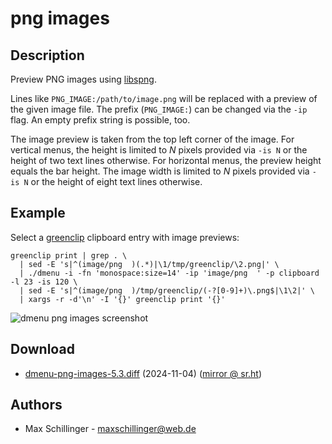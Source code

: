 png images
==========

Description
-----------
Preview PNG images using [libspng](https://libspng.org/).

Lines like `PNG_IMAGE:/path/to/image.png` will be replaced with a preview of
the given image file. The prefix (`PNG_IMAGE:`) can be changed via the `-ip`
flag. An empty prefix string is possible, too.

The image preview is taken from the top left corner of the image. For vertical
menus, the height is limited to _N_ pixels provided via `-is N` or the height
of two text lines otherwise. For horizontal menus, the preview height equals
the bar height. The image width is limited to _N_ pixels provided via `-is N`
or the height of eight text lines otherwise.

Example
-------

Select a [greenclip](https://github.com/erebe/greenclip) clipboard entry with
image previews:

    greenclip print | grep . \
      | sed -E 's|^(image/png  )(.*)|\1/tmp/greenclip/\2.png|' \
      | ./dmenu -i -fn 'monospace:size=14' -ip 'image/png  ' -p clipboard -l 23 -is 120 \
      | sed -E 's|^(image/png  )/tmp/greenclip/(-?[0-9]+)\.png$|\1\2|' \
      | xargs -r -d'\n' -I '{}' greenclip print '{}'

![dmenu png images screenshot](https://maximilian-schillinger.de/img/screenshot_dmenu_libspng.png)

Download
--------
* [dmenu-png-images-5.3.diff](dmenu-png-images-5.3.diff) (2024-11-04) ([mirror @ sr.ht](https://git.sr.ht/~maxgyver83/dmenu/tree/image-support-libspng))

Authors
-------
* Max Schillinger - <maxschillinger@web.de>
